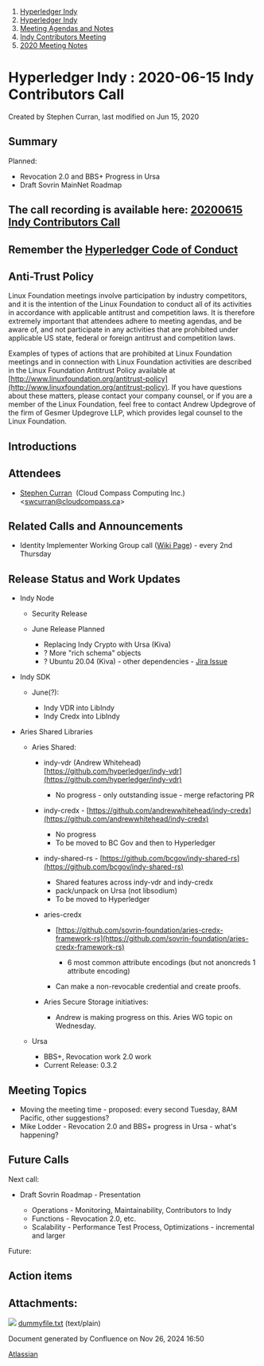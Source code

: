 1. [Hyperledger Indy](index.html)
2. [Hyperledger Indy](Hyperledger-Indy_19464194.html)
3. [Meeting Agendas and Notes](Meeting-Agendas-and-Notes_19464715.html)
4. [Indy Contributors Meeting](Indy-Contributors-Meeting_19464913.html)
5. [2020 Meeting Notes](2020-Meeting-Notes_19465228.html)

# Hyperledger Indy : 2020-06-15 Indy Contributors Call

Created by Stephen Curran, last modified on Jun 15, 2020

## Summary

Planned:

- Revocation 2.0 and BBS+ Progress in Ursa
- Draft Sovrin MainNet Roadmap

## The call recording is available here: [20200615 Indy Contributors Call](#)

## Remember the [Hyperledger Code of Conduct](https://lf-hyperledger.atlassian.net/wiki/spaces/HYP/pages/19595281/Hyperledger+Code+of+Conduct)

## Anti-Trust Policy

Linux Foundation meetings involve participation by industry competitors, and it is the intention of the Linux Foundation to conduct all of its activities in accordance with applicable antitrust and competition laws. It is therefore extremely important that attendees adhere to meeting agendas, and be aware of, and not participate in any activities that are prohibited under applicable US state, federal or foreign antitrust and competition laws.

Examples of types of actions that are prohibited at Linux Foundation meetings and in connection with Linux Foundation activities are described in the Linux Foundation Antitrust Policy available at [http://www.linuxfoundation.org/antitrust-policy](http://www.linuxfoundation.org/antitrust-policy). If you have questions about these matters, please contact your company counsel, or if you are a member of the Linux Foundation, feel free to contact Andrew Updegrove of the firm of Gesmer Updegrove LLP, which provides legal counsel to the Linux Foundation.

## Introductions

## Attendees

- [Stephen Curran](https://lf-hyperledger.atlassian.net/wiki/people/557058:d676f135-ecd6-465b-b7eb-f87976bf4569?ref=confluence)  (Cloud Compass Computing Inc.) &lt;swcurran@cloudcompass.ca&gt;

## Related Calls and Announcements

- Identity Implementer Working Group call ([Wiki Page](https://lf-hyperledger.atlassian.net/wiki/display/IWG/Identity+WG+Implementers+Call)) - every 2nd Thursday

## Release Status and Work Updates

- Indy Node
  
  - Security Release
  - June Release Planned 
    
    - Replacing Indy Crypto with Ursa (Kiva)
    - ? More "rich schema" objects
    - ? Ubuntu 20.04 (Kiva) - other dependencies - [Jira Issue](https://jira.hyperledger.org/browse/INDY-2196)
- Indy SDK
  
  - June(?):
    
    - Indy VDR into LibIndy
    - Indy Credx into LibIndy
- Aries Shared Libraries
  
  - Aries Shared:
    
    - indy-vdr (Andrew Whitehead)  [https://github.com/hyperledger/indy-vdr](https://github.com/hyperledger/indy-vdr)
      
      - No progress - only outstanding issue - merge refactoring PR
    - indy-credx - [https://github.com/andrewwhitehead/indy-credx](https://github.com/andrewwhitehead/indy-credx)
      
      - No progress
      - To be moved to BC Gov and then to Hyperledger
    - indy-shared-rs - [https://github.com/bcgov/indy-shared-rs](https://github.com/bcgov/indy-shared-rs)
      
      - Shared features across indy-vdr and indy-credx
      - pack/unpack on Ursa (not libsodium)
      - To be moved to Hyperledger
    - aries-credx
      
      - [https://github.com/sovrin-foundation/aries-credx-framework-rs](https://github.com/sovrin-foundation/aries-credx-framework-rs)
        
        - 6 most common attribute encodings (but not anoncreds 1 attribute encoding)
      - Can make a non-revocable credential and create proofs.
    - Aries Secure Storage initiatives:
      
      - Andrew is making progress on this. Aries WG topic on Wednesday.
  - Ursa
    
    - BBS+, Revocation work 2.0 work
    - Current Release: 0.3.2

## Meeting Topics

- Moving the meeting time - proposed: every second Tuesday, 8AM Pacific, other suggestions?
- Mike Lodder - Revocation 2.0 and BBS+ progress in Ursa - what's happening?

## Future Calls

Next call:

- Draft Sovrin Roadmap - Presentation
  
  - Operations - Monitoring, Maintainability, Contributors to Indy
  - Functions - Revocation 2.0, etc.
  - Scalability - Performance Test Process, Optimizations - incremental and larger

Future:

## Action items

## Attachments:

![](images/icons/bullet_blue.gif) [dummyfile.txt](attachments/19464386/19465427.txt) (text/plain)

Document generated by Confluence on Nov 26, 2024 16:50

[Atlassian](http://www.atlassian.com/)

